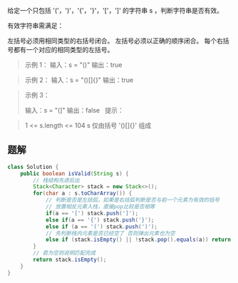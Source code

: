 给定一个只包括 '('，')'，'{'，'}'，'['，']' 的字符串 s ，判断字符串是否有效。

有效字符串需满足：

左括号必须用相同类型的右括号闭合。
左括号必须以正确的顺序闭合。
每个右括号都有一个对应的相同类型的左括号。
 
>示例 1：
>输入：s = "()"
>输出：true

>示例 2：
>输入：s = "()[]{}"
>输出：true

>示例 3：
>
>输入：s = "(]"
>输出：false
 
提示：

>1 <= s.length <= 104
>s 仅由括号 '()[]{}' 组成

## 题解

```java
class Solution {
	public boolean isValid(String s) {
		// 栈结构先进后出
		Stack<Character> stack = new Stack<>();
		for(char a : s.toCharArray()) {	
			// 判断是否是左括弧，如果是右括弧判断是否与前一个元素为有效的括号		
			// 放置相反元素入栈，直接pop比较是否相等
			if(a == '[') stack.push(']');
			else if(a == '{') stack.push('}');	
			else if (a == '(') stack.push(')');	
			// 先判断栈内元素是否已经空了 否则弹出元素也为空
			else if (stack.isEmpty() || !stack.pop().equals(a)) return false;
		}
		// 若为空则说明匹配完成
		return stack.isEmpty();
	}
}
```
